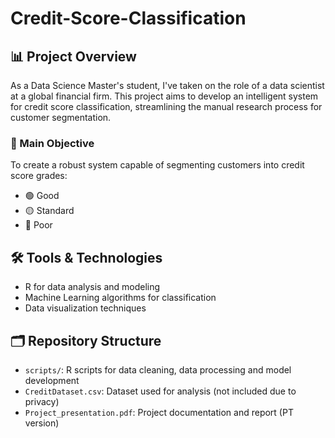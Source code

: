 # Credit-Score-Classification



## 📊 Project Overview

As a Data Science Master's student, I've taken on the role of a data scientist at a global financial firm. This project aims to develop an intelligent system for credit score classification, streamlining the manual research process for customer segmentation.

### 🎯 Main Objective
To create a robust system capable of segmenting customers into credit score grades:
- 🟢 Good
- 🟡 Standard
- 🔴 Poor

## 🛠️ Tools & Technologies
- R for data analysis and modeling
- Machine Learning algorithms for classification
- Data visualization techniques

## 🗂️ Repository Structure
- `scripts/`: R scripts for data cleaning, data processing and model development
- `CreditDataset.csv`: Dataset used for analysis (not included due to privacy)
- `Project_presentation.pdf`: Project documentation and report (PT version)
